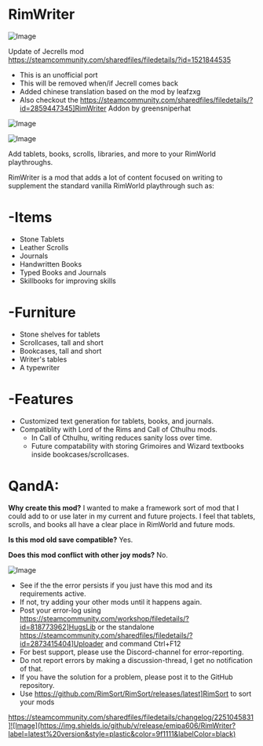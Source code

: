 # RimWriter

![Image](https://i.imgur.com/buuPQel.png)

Update of Jecrells mod
https://steamcommunity.com/sharedfiles/filedetails/?id=1521844535

- This is an unofficial port
- This will be removed when/if Jecrell comes back
- Added chinese translation based on the mod by leafzxg
- Also checkout the https://steamcommunity.com/sharedfiles/filedetails/?id=2859447345]RimWriter Addon by greensniperhat

![Image](https://i.imgur.com/pufA0kM.png)

	
![Image](https://i.imgur.com/Z4GOv8H.png)


Add tablets, books, scrolls, libraries, and more to your RimWorld playthroughs.

RimWriter is a mod that adds a lot of content focused on writing to supplement the standard vanilla RimWorld playthrough such as:

# -Items

  * Stone Tablets
  * Leather Scrolls
  * Journals
  * Handwritten Books
  * Typed Books and Journals
  * Skillbooks for improving skills

# -Furniture

  * Stone shelves for tablets
  * Scrollcases, tall and short
  * Bookcases, tall and short
  * Writer's tables
  * A typewriter

# -Features

  * Customized text generation for tablets, books, and journals.
  * Compatiblity with Lord of the Rims and Call of Cthulhu mods.
    - In Call of Cthulhu, writing reduces sanity loss over time.
    - Future compatability with storing Grimoires and Wizard textbooks inside bookcases/scrollcases.

# QandA:

**Why create this mod?**
I wanted to make a framework sort of mod that I could add to or use later in my current and future projects. I feel that tablets, scrolls, and books all have a clear place in RimWorld and future mods.

**Is this mod old save compatible?**
Yes.

**Does this mod conflict with other joy mods?**
No.


![Image](https://i.imgur.com/PwoNOj4.png)



-  See if the the error persists if you just have this mod and its requirements active.
-  If not, try adding your other mods until it happens again.
-  Post your error-log using https://steamcommunity.com/workshop/filedetails/?id=818773962]HugsLib or the standalone https://steamcommunity.com/sharedfiles/filedetails/?id=2873415404]Uploader and command Ctrl+F12
-  For best support, please use the Discord-channel for error-reporting.
-  Do not report errors by making a discussion-thread, I get no notification of that.
-  If you have the solution for a problem, please post it to the GitHub repository.
-  Use https://github.com/RimSort/RimSort/releases/latest]RimSort to sort your mods



https://steamcommunity.com/sharedfiles/filedetails/changelog/2251045831]![Image](https://img.shields.io/github/v/release/emipa606/RimWriter?label=latest%20version&style=plastic&color=9f1111&labelColor=black)

